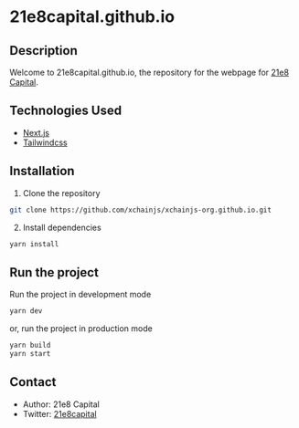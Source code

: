 # 21e8capital.github.io

## Description

Welcome to 21e8capital.github.io, the repository for the webpage for [21e8 Capital](21e8.capital).

## Technologies Used

- [Next.js](https://nextjs.org/)
- [Tailwindcss](https://tailwindcss.com/)

## Installation

1. Clone the repository
```sh 
git clone https://github.com/xchainjs/xchainjs-org.github.io.git
```

2. Install dependencies
```sh 
yarn install
```

## Run the project

Run the project in development mode
```sh 
yarn dev
```

or, run the project in production mode
```sh 
yarn build
yarn start
```

## Contact

- Author: 21e8 Capital
- Twitter: [21e8capital](https://twitter.com/21e8capital)
